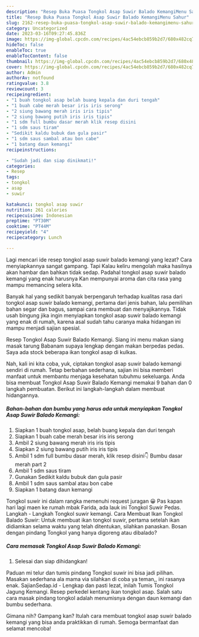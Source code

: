 ```yaml
---
description: "Resep Buka Puasa Tongkol Asap Suwir Balado KemangiMenu Sahur"
title: "Resep Buka Puasa Tongkol Asap Suwir Balado KemangiMenu Sahur"
slug: 2162-resep-buka-puasa-tongkol-asap-suwir-balado-kemangimenu-sahur
category: Uncategorized
date: 2023-03-16T09:27:45.836Z
image: https://img-global.cpcdn.com/recipes/4ac54ebcb859b2d7/680x482cq70/tongkol-asap-suwir-balado-kemangi-foto-resep-utama.jpg
hideToc: false
enableToc: true
enableTocContent: false
thumbnail: https://img-global.cpcdn.com/recipes/4ac54ebcb859b2d7/680x482cq70/tongkol-asap-suwir-balado-kemangi-foto-resep-utama.jpg
cover: https://img-global.cpcdn.com/recipes/4ac54ebcb859b2d7/680x482cq70/tongkol-asap-suwir-balado-kemangi-foto-resep-utama.jpg
author: Admin
authorAv: notfound
ratingvalue: 3.8
reviewcount: 3
recipeingredient:
- "1 buah tongkol asap belah buang kepala dan duri tengah"
- "1 buah cabe merah besar iris iris serong"
- "2 siung bawang merah iris iris tipis"
- "2 siung bawang putih iris iris tipis"
- "1 sdm full bumbu dasar merah klik resep disini                      Bumbu dasar merah part 2"
- "1 sdm saus tiram"
- "Sedikit kaldu bubuk dan gula pasir"
- "1 sdm saus sambal atau bon cabe"
- "1 batang daun kemangi"
recipeinstructions:

- "Sudah jadi dan siap dinikmati!"
categories:
- Resep
tags:
- tongkol
- asap
- suwir

katakunci: tongkol asap suwir 
nutrition: 261 calories
recipecuisine: Indonesian
preptime: "PT30M"
cooktime: "PT44M"
recipeyield: "4"
recipecategory: Lunch

---
```



Lagi mencari ide resep tongkol asap suwir balado kemangi yang lezat? Cara menyiapkannya sangat gampang. Tapi Kalau keliru mengolah maka hasilnya akan hambar dan bahkan tidak sedap. Padahal tongkol asap suwir balado kemangi yang enak harusnya Kan mempunyai aroma dan cita rasa yang mampu memancing selera kita.


Banyak hal yang sedikit banyak berpengaruh terhadap kualitas rasa dari tongkol asap suwir balado kemangi, pertama dari jenis bahan, lalu pemilihan bahan segar dan bagus, sampai cara membuat dan menyajikannya. Tidak usah bingung jika ingin menyiapkan tongkol asap suwir balado kemangi yang enak di rumah, karena asal sudah tahu caranya maka hidangan ini mampu menjadi sajian spesial.

Resep Tongkol Asap Suwir Balado Kemangi. Siang ini menu makan siang masak tarung Babanam supaya lengkap dengan makan berpedas pedas. Saya ada stock beberapa ikan tongkol asap di kulkas.


Nah, kali ini kita coba, yuk, ciptakan tongkol asap suwir balado kemangi sendiri di rumah. Tetap berbahan sederhana, sajian ini bisa memberi manfaat untuk membantu menjaga kesehatan tubuhmu sekeluarga. Anda bisa membuat Tongkol Asap Suwir Balado Kemangi memakai 9 bahan dan 0 langkah pembuatan. Berikut ini langkah-langkah dalam membuat hidangannya.

<!--inarticleads1-->

##### Bahan-bahan dan bumbu yang harus ada untuk menyiapkan Tongkol Asap Suwir Balado Kemangi:

1. Siapkan 1 buah tongkol asap, belah buang kepala dan duri tengah
1. Siapkan 1 buah cabe merah besar iris iris serong
1. Ambil 2 siung bawang merah iris iris tipis
1. Siapkan 2 siung bawang putih iris iris tipis
1. Ambil 1 sdm full bumbu dasar merah, klik resep disini👇                      Bumbu dasar merah part 2
1. Ambil 1 sdm saus tiram
1. Gunakan Sedikit kaldu bubuk dan gula pasir
1. Ambil 1 sdm saus sambal atau bon cabe
1. Siapkan 1 batang daun kemangi


Tongkol suwir ini dalam rangka memenuhi request juragan 😀 Pas kapan hari lagi maen ke rumah mbak Farida, ada lauk ini Tongkol Suwir Pedas. Langkah - Langkah Tongkol suwir kemangi. Cara Membuat Ikan Tongkol Balado Suwir: Untuk membuat ikan tongkol suwir, pertama setelah ikan didiamkan selama waktu yang telah ditentukan, silahkan panaskan. Bosan dengan pindang Tongkol yang hanya digoreng atau dibalado? 

<!--inarticleads2-->

##### Cara memasak Tongkol Asap Suwir Balado Kemangi:


1. Selesai dan siap dihidangkan!

Paduan mi telur dan tumis pindang Tongkol suwir ini bisa jadi pilihan. Masakan sederhana ala mama via silahkan di coba ya teman,, ini rasanya enak. SajianSedap.id - Lengkap dan pasti lezat, inilah Tumis Tongkol Jagung Kemangi. Resep perkedel kentang ikan tongkol asap. Salah satu cara masak pindang tongkol adalah menumisnya dengan daun kemangi dan bumbu sederhana. 

Gimana nih? Gampang kan? Itulah cara membuat tongkol asap suwir balado kemangi yang bisa anda praktikkan di rumah. Semoga bermanfaat dan selamat mencoba!
